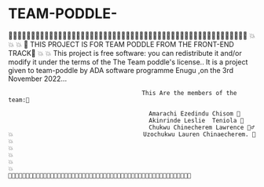 # TEAM-PODDLE-
 💯💯💯💯💯💯💯💯💯💯💯💯💯💯💯💯💯💯💯💯💯💯💯💯💯💯💯💯💯💯💯💯💯💯💯💯💯💯💯💯💯💯💯💯💯💯💯💯💯💯💯💯💯
   💥                                                                                                                             💥
   💥                              🤖 THIS PROJECT IS FOR TEAM PODDLE FROM THE FRONT-END TRACK🤖                                 💥
   💥          This project is free software: you can redistribute it and/or modify it under the terms of the The Team poddle's license..
                    It is a project given  to team-poddle by ADA software programme Enugu ,on the 3rd November 2022...



                                          This Are the members of the team:💬

                                            Amarachi Ezedindu Chisom 👩 
                                            Akinrinde Leslie  Teniola 👩
                                            Chukwu Chinecherem Lawrence 🧔‍♂‍
    💥                                     Uzochukwu Lauren Chinaecherem. 👩                                                      💥
    💥                                                                                                                             💥
    💥                                                                                                                             💥
    💯💯💯💯💯💯💯💯💯💯💯💯💯💯💯💯💯💯💯💯💯💯💯💯💯💯💯💯💯💯💯💯💯💯💯💯💯💯💯💯💯💯💯💯💯💯💯💯💯💯💯💯